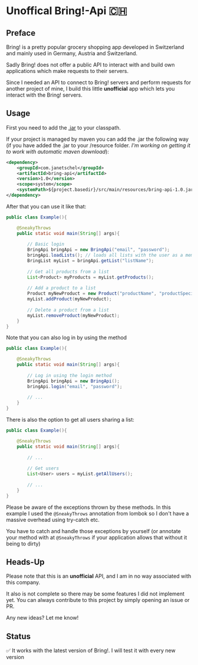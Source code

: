 # Unoffical Bring!-Api 🇨🇭
## Preface
Bring! is a pretty popular grocery shopping app developed in Switzerland and mainly used in Germany, Austria and Switzerland.

Sadly Bring! does not offer a public API to interact with and build own applications which make requests to their servers.

Since I needed an API to connect to Bring! servers and perform requests for another project of mine, I build this little **unofficial**
app which lets you interact with the Bring! servers.

## Usage
First you need to add the [.jar](https://github.com/janetschel/bring-api-java/releases/tag/v1.0) to your classpath.

If your project is managed by maven you can add the .jar the following way (if you have added the .jar to your /resource folder. *I'm working on getting it to work with automatic maven download*):
```xml
<dependency>
	<groupId>com.janetschel</groupId>
   	<artifactId>bring-api</artifactId>
	<version>1.0</version>
	<scope>system</scope>
	<systemPath>${project.basedir}/src/main/resources/bring-api-1.0.jar</systemPath>
</dependency>
```

After that you can use it like that:

```Java
public class Example(){

    @SneakyThrows
    public static void main(String[] args){
        
        // Basic login
        BringApi bringApi = new BringApi("email", "password");
        bringApi.loadLists(); // loads all lists with the user as a member
        BringList myList = bringApi.getList("listName");
        
        // Get all products from a list
        List<Product> myProducts = myList.getProducts();
        
        // Add a product to a list
        Product myNewProduct = new Product("productName", "productSpecification");
        myList.addProduct(myNewProduct);
        
        // Delete a product from a list
        myList.removeProduct(myNewProduct);
    }
}
```

Note that you can also log in by using the method
```Java
public class Example(){

    @SneakyThrows
    public static void main(String[] args){
       
        // Log in using the login method
        BringApi bringApi = new BringApi();    
        bringApi.login("email", "password");
        
        // ...        
    }
}
``` 

There is also the option to get all users sharing a list:
```Java
public class Example(){

    @SneakyThrows
    public static void main(String[] args){
       
        // ...
        
        // Get users
        List<User> users = myList.getAllUsers();
        
        // ...        
    }
}

```


Please be aware of the exceptions thrown by these methods.
In this example I used the `@SneakyThrows` annotation from lombok so I don't have a massive overhead using try-catch etc.

You have to catch and handle those exceptions by yourself (or annotate your method with at `@SneakyThrows` if your application allows that without it being to dirty)

## Heads-Up
Please note that this is an **unofficial** API, and I am in no way associated with this company.

It also is not complete so there may be some features I did not implement yet. You can always contribute to this project by simply opening an issue or PR.

Any new ideas? Let me know!

## Status
✅ It works with the latest version of Bring!. I will test it with every new version
